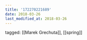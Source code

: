 ```yaml
---
title: '172270221689'
date: 2018-03-26
last_modified_at: 2018-03-26
---
```

tagged: [[Marek Grechuta]], [[spring]]
<iframe frameborder="0" height="1" id="ga_target" scrolling="no" style="background-color:transparent; overflow:hidden; position:absolute; top:0; left:0; z-index:9999;" width="1"></iframe>
